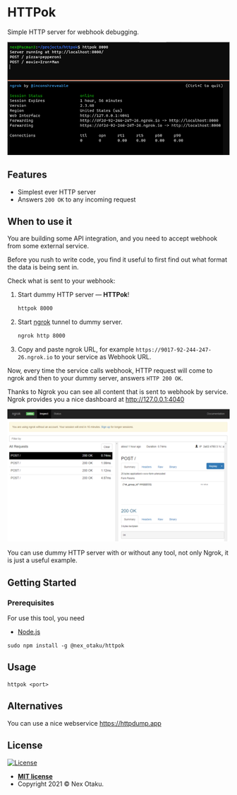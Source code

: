 # HTTPok

Simple HTTP server for webhook debugging.

![httpok PNG](https://raw.githubusercontent.com/Nex-Otaku/httpok/master/img/httpok-example.png)

## Features

 - Simplest ever HTTP server
 - Answers ```200 OK``` to any incoming request
 
## When to use it

You are building some API integration, and you need to accept webhook from some external service.

Before you rush to write code, you find it useful to first find out what format the data is being sent in.

Check what is sent to your webhook:

1. Start dummy HTTP server &mdash; **HTTPok**!
    ```bash
    httpok 8000
    ```

2. Start [ngrok](https://ngrok.com/) tunnel to dummy server.
    ```bash
    ngrok http 8000
    ```

3. Copy and paste ngrok URL, for example ```https://9017-92-244-247-26.ngrok.io``` to your service as Webhook URL.

Now, every time the service calls webhook, HTTP request will come to ngrok and then to your dummy server, answers ```HTTP 200 OK```.

Thanks to Ngrok you can see all content that is sent to webhook by service. Ngrok provides you a nice dashboard at http://127.0.0.1:4040

![Ngrok Dashboard PNG](https://raw.githubusercontent.com/Nex-Otaku/httpok/master/img/ngrok-dashboard.png)

You can use dummy HTTP server with or without any tool, not only Ngrok, it is just a useful example.
 

## Getting Started

### Prerequisites

For use this tool, you need

  * [Node.js](https://nodejs.org/)

```
sudo npm install -g @nex_otaku/httpok
```

## Usage

```
httpok <port>
```

## Alternatives

You can use a nice webservice https://httpdump.app

## License

[![License](http://img.shields.io/:license-mit-blue.svg?style=flat-square)](http://badges.mit-license.org)

- **[MIT license](http://opensource.org/licenses/mit-license.php)**
- Copyright 2021 © Nex Otaku.
